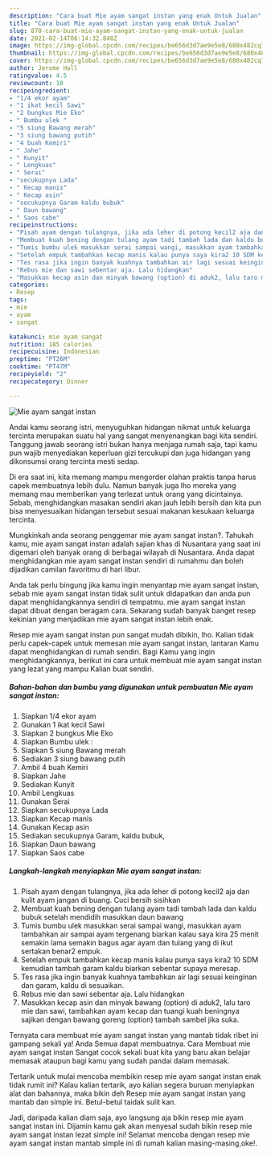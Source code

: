 ```yaml
---
description: "Cara buat Mie ayam sangat instan yang enak Untuk Jualan"
title: "Cara buat Mie ayam sangat instan yang enak Untuk Jualan"
slug: 870-cara-buat-mie-ayam-sangat-instan-yang-enak-untuk-jualan
date: 2021-02-14T06:14:32.848Z
image: https://img-global.cpcdn.com/recipes/be656d3d7ae9e5e8/680x482cq70/mie-ayam-sangat-instan-foto-resep-utama.jpg
thumbnail: https://img-global.cpcdn.com/recipes/be656d3d7ae9e5e8/680x482cq70/mie-ayam-sangat-instan-foto-resep-utama.jpg
cover: https://img-global.cpcdn.com/recipes/be656d3d7ae9e5e8/680x482cq70/mie-ayam-sangat-instan-foto-resep-utama.jpg
author: Jerome Hall
ratingvalue: 4.5
reviewcount: 10
recipeingredient:
- "1/4 ekor ayam"
- "1 ikat kecil Sawi"
- "2 bungkus Mie Eko"
- " Bumbu ulek "
- "5 siung Bawang merah"
- "3 siung bawang putih"
- "4 buah Kemiri"
- " Jahe"
- " Kunyit"
- " Lengkuas"
- " Serai"
- "secukupnya Lada"
- " Kecap manis"
- " Kecap asin"
- "secukupnya Garam kaldu bubuk"
- " Daun bawang"
- " Saos cabe"
recipeinstructions:
- "Pisah ayam dengan tulangnya, jika ada leher di potong kecil2 aja dan kulit ayam jangan di buang. Cuci bersih sisihkan"
- "Membuat kuah bening dengan tulang ayam tadi tambah lada dan kaldu bubuk setelah mendidih masukkan daun bawang"
- "Tumis bumbu ulek masukkan serai sampai wangi, masukkan ayam tambahkan air sampai ayam tergenang biarkan kalau saya kira 25 menit semakin lama semakin bagus agar ayam dan tulang yang di ikut sertakan benar2 empuk."
- "Setelah empuk tambahkan kecap manis kalau punya saya kira2 10 SDM kemudian tambah garam kaldu biarkan sebentar supaya meresap."
- "Tes rasa jika ingin banyak kuahnya tambahkan air lagi sesuai keinginan dan garam, kaldu di sesuaikan."
- "Rebus mie dan sawi sebentar aja. Lalu hidangkan"
- "Masukkan kecap asin dan minyak bawang (option) di aduk2, lalu taro mie dan sawi, tambahkan ayam kecap dan tuangi kuah beningnya sajikan dengan bawang goreng (option) tambah sambel jika suka."
categories:
- Resep
tags:
- mie
- ayam
- sangat

katakunci: mie ayam sangat 
nutrition: 185 calories
recipecuisine: Indonesian
preptime: "PT26M"
cooktime: "PT47M"
recipeyield: "2"
recipecategory: Dinner

---
```



![Mie ayam sangat instan](https://img-global.cpcdn.com/recipes/be656d3d7ae9e5e8/680x482cq70/mie-ayam-sangat-instan-foto-resep-utama.jpg)

Andai kamu seorang istri, menyuguhkan hidangan nikmat untuk keluarga tercinta merupakan suatu hal yang sangat menyenangkan bagi kita sendiri. Tanggung jawab seorang istri bukan hanya menjaga rumah saja, tapi kamu pun wajib menyediakan keperluan gizi tercukupi dan juga hidangan yang dikonsumsi orang tercinta mesti sedap.

Di era  saat ini, kita memang mampu mengorder olahan praktis tanpa harus capek membuatnya lebih dulu. Namun banyak juga lho mereka yang memang mau memberikan yang terlezat untuk orang yang dicintainya. Sebab, menghidangkan masakan sendiri akan jauh lebih bersih dan kita pun bisa menyesuaikan hidangan tersebut sesuai makanan kesukaan keluarga tercinta. 



Mungkinkah anda seorang penggemar mie ayam sangat instan?. Tahukah kamu, mie ayam sangat instan adalah sajian khas di Nusantara yang saat ini digemari oleh banyak orang di berbagai wilayah di Nusantara. Anda dapat menghidangkan mie ayam sangat instan sendiri di rumahmu dan boleh dijadikan camilan favoritmu di hari libur.

Anda tak perlu bingung jika kamu ingin menyantap mie ayam sangat instan, sebab mie ayam sangat instan tidak sulit untuk didapatkan dan anda pun dapat menghidangkannya sendiri di tempatmu. mie ayam sangat instan dapat dibuat dengan beragam cara. Sekarang sudah banyak banget resep kekinian yang menjadikan mie ayam sangat instan lebih enak.

Resep mie ayam sangat instan pun sangat mudah dibikin, lho. Kalian tidak perlu capek-capek untuk memesan mie ayam sangat instan, lantaran Kamu dapat menghidangkan di rumah sendiri. Bagi Kamu yang ingin menghidangkannya, berikut ini cara untuk membuat mie ayam sangat instan yang lezat yang mampu Kalian buat sendiri.

<!--inarticleads1-->

##### Bahan-bahan dan bumbu yang digunakan untuk pembuatan Mie ayam sangat instan:

1. Siapkan 1/4 ekor ayam
1. Gunakan 1 ikat kecil Sawi
1. Siapkan 2 bungkus Mie Eko
1. Siapkan  Bumbu ulek :
1. Siapkan 5 siung Bawang merah
1. Sediakan 3 siung bawang putih
1. Ambil 4 buah Kemiri
1. Siapkan  Jahe
1. Sediakan  Kunyit
1. Ambil  Lengkuas
1. Gunakan  Serai
1. Siapkan secukupnya Lada
1. Siapkan  Kecap manis
1. Gunakan  Kecap asin
1. Sediakan secukupnya Garam, kaldu bubuk,
1. Siapkan  Daun bawang
1. Siapkan  Saos cabe




<!--inarticleads2-->

##### Langkah-langkah menyiapkan Mie ayam sangat instan:

1. Pisah ayam dengan tulangnya, jika ada leher di potong kecil2 aja dan kulit ayam jangan di buang. Cuci bersih sisihkan
1. Membuat kuah bening dengan tulang ayam tadi tambah lada dan kaldu bubuk setelah mendidih masukkan daun bawang
1. Tumis bumbu ulek masukkan serai sampai wangi, masukkan ayam tambahkan air sampai ayam tergenang biarkan kalau saya kira 25 menit semakin lama semakin bagus agar ayam dan tulang yang di ikut sertakan benar2 empuk.
1. Setelah empuk tambahkan kecap manis kalau punya saya kira2 10 SDM kemudian tambah garam kaldu biarkan sebentar supaya meresap.
1. Tes rasa jika ingin banyak kuahnya tambahkan air lagi sesuai keinginan dan garam, kaldu di sesuaikan.
1. Rebus mie dan sawi sebentar aja. Lalu hidangkan
1. Masukkan kecap asin dan minyak bawang (option) di aduk2, lalu taro mie dan sawi, tambahkan ayam kecap dan tuangi kuah beningnya sajikan dengan bawang goreng (option) tambah sambel jika suka.




Ternyata cara membuat mie ayam sangat instan yang mantab tidak ribet ini gampang sekali ya! Anda Semua dapat membuatnya. Cara Membuat mie ayam sangat instan Sangat cocok sekali buat kita yang baru akan belajar memasak ataupun bagi kamu yang sudah pandai dalam memasak.

Tertarik untuk mulai mencoba membikin resep mie ayam sangat instan enak tidak rumit ini? Kalau kalian tertarik, ayo kalian segera buruan menyiapkan alat dan bahannya, maka bikin deh Resep mie ayam sangat instan yang mantab dan simple ini. Betul-betul taidak sulit kan. 

Jadi, daripada kalian diam saja, ayo langsung aja bikin resep mie ayam sangat instan ini. Dijamin kamu gak akan menyesal sudah bikin resep mie ayam sangat instan lezat simple ini! Selamat mencoba dengan resep mie ayam sangat instan mantab simple ini di rumah kalian masing-masing,oke!.

